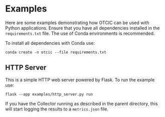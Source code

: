 # Examples

Here are some examples demonstrating how OTCIC can be used with Python applications. Ensure that you have all dependencies installed in the `requirements.txt` file. The use of Conda environments is recommended. 

To install all dependencies with Conda use:
```
conda create -n otcic --file requirements.txt
```

## HTTP Server

This is a simple HTTP web server powered by Flask. To run the example use:
```
flask --app examples/http_server.py run
```

If you have the Collector running as described in the parent directory, this will start logging the results to a `metrics.json` file. 
